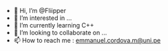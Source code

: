- 👋 Hi, I’m @Fliipper
- 👀 I’m interested in ...
- 🌱 I’m currently learning C++
- 💞️ I’m looking to collaborate on ...
- 📫 How to reach me : emmanuel.cordova.m@uni.pe

<!---
Fliipper/Fliipper is a ✨ special ✨ repository because its `README.md` (this file) appears on your GitHub profile.
You can click the Preview link to take a look at your changes.
--->

